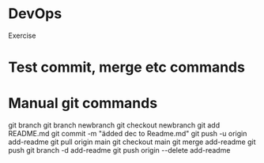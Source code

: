 # DevOps
Exercise
# Test commit, merge etc commands 
# Manual git commands 
git branch 
git branch newbranch 
git checkout newbranch 
git add README.md
git commit -m "ädded dec to Readme.md"
git push -u origin add-readme
git pull origin main 
git checkout main
git merge add-readme
git push
git branch -d add-readme
git push origin --delete add-readme